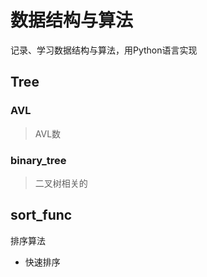 # 数据结构与算法

记录、学习数据结构与算法，用Python语言实现



## Tree

### AVL

>   AVL数

### binary_tree

>    二叉树相关的





## sort_func

排序算法

*   快速排序

